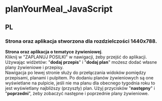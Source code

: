 # planYourMeal_JavaScript

## PL
### Strona oraz aplikacja stworzona dla rozdzielczości 1440x788.    
**Strona oraz aplikacja o tematyce żywieniowej**.  
Kliknij w "ZAPLANUJ POSILKI" w nawigacji, żeby przejść do aplikacji.  
Używając widżetów: "**dodaj przepis**" i "**dodaj plan**" możesz dodać własne plany żywieniowe i przepisy.  
Nawigacja po lewej stronie służy do przełączania widoków pomiędzy przepisami, planami i pulpitem.
Po dodaniu planów żywieniowych są one wyświetlane na pulpicie, jeśli nie ma planu dla obecnego tygodnia roku to jest wyświetlany najbliższy (przyszły) plan. Użyj przycisków "**następny**" i "**poprzedni**", żeby zobaczyć następne i poprzednie plany żywieniowe.
